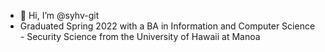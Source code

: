 - 👋 Hi, I’m @syhv-git
- Graduated Spring 2022 with a BA in Information and Computer Science - Security Science from the University of Hawaii at Manoa
